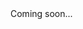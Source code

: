 <!DOCTYPE html>
<html lang="en">
<head>
<meta charset="utf-8">
<title>Sapere Aude Ibi</title>
</head>
<body>
Coming soon...
</body>
</html>
